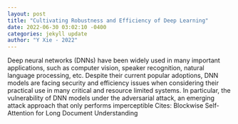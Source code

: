 ```yaml
--- 
layout: post 
title: "Cultivating Robustness and Efficiency of Deep Learning" 
date: 2022-06-30 03:02:10 -0400 
categories: jekyll update 
author: "Y Xie - 2022" 
--- 
```

Deep neural networks (DNNs) have been widely used in many important applications, such as computer vision, speaker recognition, natural language processing, etc. Despite their current popular adoptions, DNN models are facing security and efficiency issues when considering their practical use in many critical and resource limited systems. In particular, the vulnerability of DNN models under the adversarial attack, an emerging attack approach that only performs imperceptible Cites: Blockwise Self-Attention for Long Document Understanding